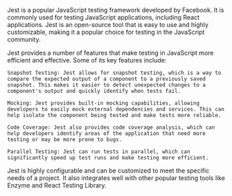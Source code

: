 Jest is a popular JavaScript testing framework developed by Facebook. It is commonly used for testing JavaScript applications, including React applications. Jest is an open-source tool that is easy to use and highly customizable, making it a popular choice for testing in the JavaScript community.

Jest provides a number of features that make testing in JavaScript more efficient and effective. Some of its key features include:

    Snapshot Testing: Jest allows for snapshot testing, which is a way to compare the expected output of a component to a previously saved snapshot. This makes it easier to detect unexpected changes to a component's output and quickly identify when tests fail.

    Mocking: Jest provides built-in mocking capabilities, allowing developers to easily mock external dependencies and services. This can help isolate the component being tested and make tests more reliable.

    Code Coverage: Jest also provides code coverage analysis, which can help developers identify areas of the application that need more testing or may be more prone to bugs.

    Parallel Testing: Jest can run tests in parallel, which can significantly speed up test runs and make testing more efficient.

Jest is highly configurable and can be customized to meet the specific needs of a project. It also integrates well with other popular testing tools like Enzyme and React Testing Library.
